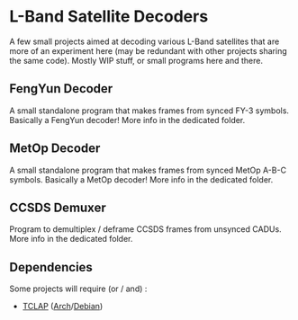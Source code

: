 # L-Band Satellite Decoders

A few small projects aimed at decoding various L-Band satellites that are more of an experiment here (may be redundant with other projects sharing the same code).
Mostly WIP stuff, or small programs here and there.

## FengYun Decoder

A small standalone program that makes frames from synced FY-3 symbols. Basically a FengYun decoder!
More info in the dedicated folder.

## MetOp Decoder

A small standalone program that makes frames from synced MetOp A-B-C symbols. Basically a MetOp decoder!
More info in the dedicated folder.

## CCSDS Demuxer

Program to demultiplex / deframe CCSDS frames from unsynced CADUs.
More info in the dedicated folder.


## Dependencies

Some projects will require (or / and) :
- [TCLAP](http://tclap.sourceforge.net/) ([Arch](https://www.archlinux.org/packages/community/any/tclap/)/[Debian](https://packages.debian.org/search?suite=default&section=all&arch=any&searchon=names&keywords=tclap))